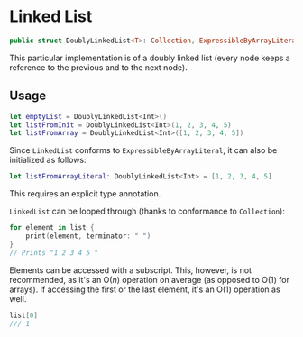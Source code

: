 #  Linked List

```swift
public struct DoublyLinkedList<T>: Collection, ExpressibleByArrayLiteral, CustomStringConvertible
```

This particular implementation is of a doubly linked list (every node keeps a reference to the previous and to the next node).

## Usage

```swift
let emptyList = DoublyLinkedList<Int>()
let listFromInit = DoublyLinkedList<Int>(1, 2, 3, 4, 5)
let listFromArray = DoublyLinkedList<Int>([1, 2, 3, 4, 5])
```
Since `LinkedList` conforms to `ExpressibleByArrayLiteral`, it can also be initialized as follows:
```swift
let listFromArrayLiteral: DoublyLinkedList<Int> = [1, 2, 3, 4, 5]
```
This requires an explicit type annotation.

`LinkedList` can be looped through (thanks to conformance to `Collection`):
```swift
for element in list {
    print(element, terminator: " ")
}
// Prints "1 2 3 4 5 "
```

Elements can be accessed with a subscript. This, however, is not recommended, as it's an O(*n*) operation on average (as opposed to O(1) for arrays). If accessing the first or the last element, it's an O(1) operation as well.
```swift
list[0]
/// 1
```
